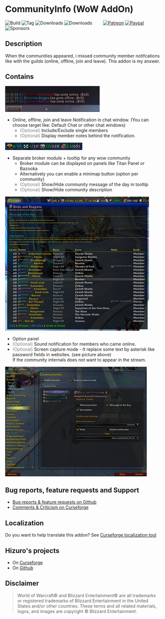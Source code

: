 # CommunityInfo (WoW AddOn)
![Build](https://github.com/HizurosWoWAddOns/CommunityInfo/actions/workflows/bigwigsmods-packager.yml/badge.svg)
![Tag](https://img.shields.io/github/v/tag/HizurosWoWAddOns/CommunityInfo?style=flat-square)
![Downloads](https://img.shields.io/github/downloads/HizurosWoWAddOns/CommunityInfo/total?style=flat-square)
![Downloads](https://img.shields.io/github/downloads/HizurosWoWAddOns/CommunityInfo/latest/total?style=flat-square)
&nbsp; &nbsp; &nbsp; &nbsp;
[![Patreon](https://img.shields.io/badge/&zwj;-Patreon-gray?logo=patreon&color=red&style=flat-square)](https://www.patreon.com/bePatron?u=12558524)
[![Paypal](https://img.shields.io/badge/&zwj;-Paypal-gray?logo=paypal&color=blue&style=flat-square)](https://paypal.me/hizuro)
![Sponsors](https://img.shields.io/github/sponsors/HizurosWoWAddOns?logo=github&style=flat-square)

## Description
When the communities appeared, i missed community member notifcations like with the guilds (online, offline, join and leave).
This addon is my answer.

## Contains
![chatnotification](./.github/media/communityinfo-chatnotification.jpg)

* Online, offline, join and leave Notification in chat window. (You can choose target like: Default Chat or other chat windows)
  * <span style="color:gray;">(Optional)</span> Include/Exclude single members
  * <span style="color:gray;">(Optional)</span> Display member notes behind the notification.

![broker](./.github/media/communityinfo-broker.jpg)

* Separate broker module + tooltip for any wow community
  * Broker module can be displayed on panels like Titan Panel or Bazooka
  * Alternatively you can enable a minimap button (option per community)
  * <span style="color:gray;">(Optional)</span> Show/Hide community message of the day in tooltip
  * <span style="color:gray;">(Optional)</span> Show/Hide community description

![tooltip](./.github/media/communityinfo-tooltip.jpg)

*  Option panel
  * <span style="color:gray;">(Optional)</span> Sound notification for members who came online.
  * <span style="color:gray;">(Optional)</span> Screen capture mode - It replace some text by asterisk like password fields in websites. (see picture above)\
If the community internals does not want to appear in the stream.

![options](./.github/media/communityinfo-options.jpg)

## Bug reports, feature requests and Support
* [Bug reports & feature requests on Github](https://github.com/HizurosWoWAddOns/CommunityInfo/issues)
* [Comments & Criticism on Curseforge](https://www.curseforge.com/wow/addons/communityinfo)

## Localization
Do you want to help translate this addon?
See [Curseforge localization tool](https://www.curseforge.com/wow/addons/communityinfo/localization)

## Hizuro's projects
* On [Curseforge](https://www.curseforge.com/members/hizuro_de/projects)
* On [Github](https://github.com/HizurosWoWAddOns)

## Disclaimer
> World of Warcraft© and Blizzard Entertainment© are all trademarks or registered trademarks of Blizzard Entertainment in the United States and/or other countries. These terms and all related materials, logos, and images are copyright © Blizzard Entertainment.
